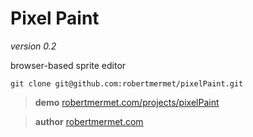# Pixel Paint

*version 0.2*

browser-based sprite editor

    git clone git@github.com:robertmermet/pixelPaint.git

>**demo** [robertmermet.com/projects/pixelPaint](http://robertmermet.com/projects/pixelPaint)

>**author** [robertmermet.com](http://robertmermet.com)
